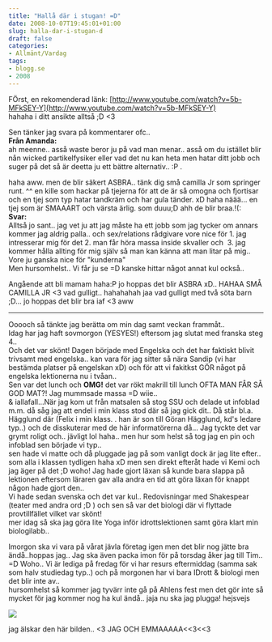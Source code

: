 ```yaml
---
title: "Hallå där i stugan! =D"
date: 2008-10-07T19:45:01+01:00
slug: halla-dar-i-stugan-d
draft: false
categories:
- Allmänt/Vardag
tags:
- blogg.se
- 2008
---
```

FÖrst, en rekomenderad länk: [http://www.youtube.com/watch?v=5b-MFkSEY-Y](http://www.youtube.com/watch?v=5b-MFkSEY-Y)  
hahaha i ditt ansikte alltså ;D <3  
  
Sen tänker jag svara på kommentarer ofc..  
**Från Amanda:**  
ah meenne.. asså waste beror ju på vad man menar.. asså om du istället blir nån wicked partikelfysiker eller vad det nu kan heta men hatar ditt jobb och suger på det så är deetta ju ett bättre alternativ.. :P .  
  
haha aww. men de blir säkert ASBRA.. tänk dig små camilla Jr som springer runt. ^^ en kille som hackar på tjejerna för att de är så omogna och fjortisar och en tjej som typ hatar tandkräm och har gula tänder. xD haha näää... en tjej som är SMAAART och värsta ärlig. som duuu;D ahh de blir braa.!(:  
**Svar:**  
Alltså jo sant.. jag vet ju att jag måste ha ett jobb som jag tycker om annars kommer jag aldrig palla.. och sex/relations rådgivare vore nice för 1. jag intresserar mig för det 2. man får höra massa inside skvaller och  3. jag kommer hålla allting för mig själv så man kan känna att man litar på mig.. Vore ju ganska nice för "kunderna"  
Men hursomhelst.. Vi får ju se =D kanske hittar något annat kul också..  
  
Angående att bli mamam haha:P jo hoppas det blir ASBRA xD.. HAHAA SMÅ CAMILLA JR <3 vad gulligt.. hahahahah jaa vad gulligt med två söta barn ;D... jo hoppas det blir bra iaf <3 aww  

* * *

Ooooch så tänkte jag berätta om min dag samt veckan frammåt..  
Idag har jag haft sovmorgon (YESYES!) eftersom jag slutat med franska steg 4..  
Och det var skönt! Dagen började med Engelska och det har faktiskt blivit trivsamt med engelska.. kan vara för jag sitter så nära Sandip (vi har bestämda platser på engelskan xD) och för att vi fakitkst GÖR något på engelska lektionerna nu i tvåan..  
Sen var det lunch och **OMG!** det var rökt makrill till lunch OFTA MAN FÅR SÅ GOD MAT?! Jag mummsade massa =D wiie..  
& iallafall...När jag kom ut från matsalen så stog SSU och delade ut infoblad m.m. då såg jag att endel i min klass stod där så jag gick dit.. Då står bl.a. Hägglund där (Felix i min klass. . han är son till Göran Hägglund, kd's ledare typ..) och de disskuterar med de här informatörerna då... Jag tyckte det var grymt roligt och.. jävligt lol haha.. men hur som helst så tog jag en pin och infoblad sen började vi typ..  
sen hade vi matte och då pluggade jag på som vanligt dock är jag lite efter.. som alla i klassen tydligen haha xD men sen direkt efteråt hade vi Kemi och jag äger på det ;D woho! Jag hade gjort läxan så kunde bara slappa på lektionen eftersom läraren gav alla andra en tid att göra läxan för knappt någon hade gjort den..  
Vi hade sedan svenska och det var kul.. Redovisningar med Shakespear (teater med andra ord ;D ) och sen så var det biologi där vi flyttade provtillfället vilket var skönt!  
mer idag så ska jag göra lite Yoga inför idrottslektionen samt göra klart min biologilabb..  
  
Imorgon ska vi vara på vårat jävla företag igen men det blir nog jätte bra ändå..hoppas jag.. Jag ska även packa imon för på torsdag åker jag till Tim.. =D Woho.. Vi är lediga på fredag för vi har resurs eftermiddag (samma sak som halv studiedag typ..) och på morgonen har vi bara IDrott & biologi men det blir inte av..  
hursomhelst så kommer jag tyvärr inte gå på Ahlens fest men det gör inte så mycket för jag kommer nog ha kul ändå.. jaja nu ska jag plugga! hejsvejs  
  
![](/assets/images/blogg.se/p1010417_18709797.jpg)  
  
  
jag älskar den här bilden.. <3 JAG OCH EMMAAAAA<<3<<3